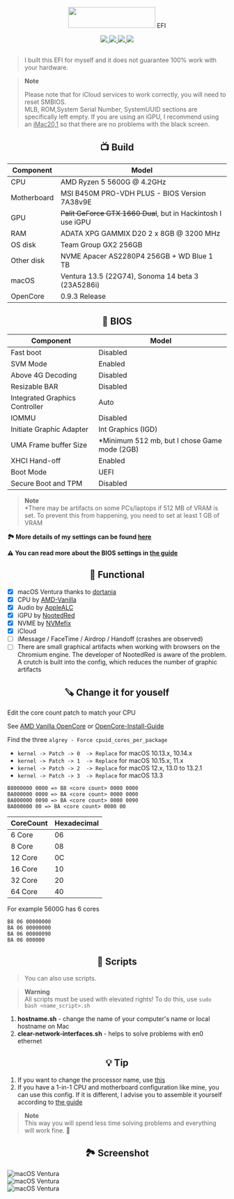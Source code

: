 <p></p>
<p align="center"><img src="https://i.imgur.com/HJnpvwQ.png" width="200" height="48"/> EFI</p>
<p align="center">
 <a href="https://www.apple.com/macos">
  <img src="https://img.shields.io/badge/Ventura-13.4.1-informational.svg">
 </a>
 <a href="https://www.apple.com/macos">
  <img src="https://img.shields.io/badge/Sonoma-14.0%20beta3-informational.svg">
 </a>
 <a href="https://github.com/acidanthera/OpenCorePkg">
  <img src="https://img.shields.io/badge/OpenCore-0.9.3-informational.svg">
 </a>
 <a href="https://github.com/MAGICXcmd/Ryzentosh/blob/main/LICENSE">
  <img src="https://img.shields.io/github/license/MAGICXcmd/Ryzentosh?style=flat-square">
 </a>
</p>

<h2></h2>

> I built this EFI for myself and it does not guarantee 100% work with your hardware.

> **Note**
> 
> Please note that for iCloud services to work correctly, you will need to reset SMBIOS.<br/>
> MLB, ROM,System Serial Number, SystemUUID sections are specifically left empty. If you are using an iGPU, I recommend using an <u>iMac20,1</u> so that there are no problems with the black screen.

<h2 align="center">📺 Build</h2>

| **Component** | **Model**                                                          |
| ------------- |--------------------------------------------------------------------|
| CPU | AMD Ryzen 5 5600G @ 4.2GHz                                                   |
| Motherboard | MSI B450M PRO-VDH PLUS - BIOS Version 7A38v9E                        |
| GPU | <s>Palit GeForce GTX 1660 Dual</s>, but in Hackintosh I use iGPU             |
| RAM | ADATA XPG GAMMIX D20 2 x 8GB @ 3200 MHz                                      |
| OS disk | Team Group GX2 256GB                                                     |
| Other disk | NVME Apacer AS2280P4 256GB + WD Blue 1 TB                             |
| macOS | Ventura 13.5 (22G74), Sonoma 14 beta 3 (23A5286i)                          |
| OpenCore | 0.9.3 Release                                                           |

<h2 align="center">🔧 BIOS</h2>

| **Component**                  | **Model**                                         |
|--------------------------------|---------------------------------------------------|
| Fast boot                      | Disabled                                          |
| SVM Mode                       | Enabled                                           |
| Above 4G Decoding              | Disabled                                          |
| Resizable BAR                  | Disabled                                          |
| Integrated Graphics Controller | Auto                                              |
| IOMMU                          | Disabled                                          |
| Initiate Graphic Adapter       | Int Graphics (IGD)                                |
| UMA Frame buffer Size          | *Minimum 512 mb, but I chose Game mode (2GB)      |
| XHCI Hand-off                  | Enabled                                           |
| Boot Mode                      | UEFI                                              |
| Secure Boot and TPM            | Disabled                                          |

> **Note** \
>*There may be artifacts on some PCs/laptops if 512 MB of VRAM is set. To prevent this from happening, you need to set at least 1 GB of VRAM

**🏞️ More details of my settings can be found [here](https://imgur.com/a/Q2ssS6q)**

**⚠️ You can read more about the BIOS settings in [the guide](https://dortania.github.io/OpenCore-Install-Guide/AMD/zen.html#amd-bios-settings)**

<h2 align="center">🩼 Functional</h2>

- [x] macOS Ventura thanks to [dortania](https://dortania.github.io/OpenCore-Install-Guide/)
- [x] CPU by [AMD-Vanilla](https://github.com/AMD-OSX/AMD_Vanilla)
- [x] Audio by [AppleALC](https://github.com/acidanthera/AppleALC)
- [x] iGPU by [NootedRed](https://github.com/NootInc/NootedRed)
- [x] NVME by [NVMefix](https://github.com/acidanthera/NVMeFix)
- [x] iCloud
- [ ] iMessage / FaceTime / Airdrop / Handoff (crashes are observed)
- [ ] There are small graphical artifacts when working with browsers on the Chromium engine. The developer of NootedRed is aware of the problem. A crutch is built into the config, which reduces the number of graphic artifacts

<h2 align="center">🪚 Change it for youself</h2>

Edit the core count patch to match your CPU

See [AMD Vanilla OpenCore](https://github.com/AMD-OSX/AMD_Vanilla/tree/master) or [OpenCore-Install-Guide](https://dortania.github.io/OpenCore-Install-Guide/extras/ventura.html#amd-patches)

Find the three `algrey - Force cpuid_cores_per_package`
 
- `kernel -> Patch -> 0  -> Replace` for macOS 10.13.x, 10.14.x
- `kernel -> Patch -> 1  -> Replace` for macOS 10.15.x, 11.x
- `kernel -> Patch -> 2  -> Replace` for macOS 12.x, 13.0 to 13.2.1
- `kernel -> Patch -> 3  -> Replace` for macOS 13.3
 
```
B8000000 0000 => B8 <core count> 0000 0000
BA000000 0000 => BA <core count> 0000 0000
BA000000 0090 => BA <core count> 0000 0090
BA000000 00 => BA <core count> 0000 00
```
 
| CoreCount | Hexadecimal |
| --------- | ----------- |
| 6 Core    | 06          |
| 8 Core    | 08          |
| 12 Core   | 0C          |
| 16 Core   | 10          |
| 32 Core   | 20          |
| 64 Core   | 40          |
 
For example 5600G has 6 cores
 
```
B8 06 00000000
BA 06 00000000
BA 06 00000090
BA 06 000000
```

<h2 align="center">🧱 Scripts</h2>

> You can also use scripts.

> **Warning** \
> All scripts must be used with elevated rights! To do this, use
> ```sudo bash <name_script>.sh```
1. **hostname.sh** - change the name of your computer's name or local hostname on Mac
2. **clear-network-interfaces.sh** - helps to solve problems with en0 ethernet

<h2 align="center">💡 Tip</h2>

 1. If you want to change the processor name, use [this](https://github.com/corpnewt/CPU-Name)
 2. If you have a 1-in-1 CPU and motherboard configuration like mine, you can use this config. If it is different, I advise you to assemble it yourself according to [the guide](https://dortania.github.io/OpenCore-Install-Guide/)

> **Note** \
> This way you will spend less time solving problems and everything will work fine. 🫡

<h2 align="center">🏞️ Screenshot</h2>
<img src="https://i.imgur.com/qBf9Km2.png" alt="macOS Ventura">

<br/>

<img src="https://i.imgur.com/fpN7SS7.png" alt="macOS Ventura">

<br/>

<img src="https://i.imgur.com/y12giX0.png" alt="macOS Ventura">

